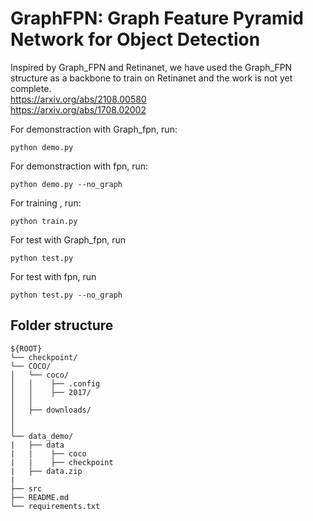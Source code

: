 # GraphFPN: Graph Feature Pyramid Network for Object Detection
Inspired by Graph_FPN and Retinanet, we have used the Graph_FPN structure as a backbone to train on Retinanet and the work is not yet complete.  
https://arxiv.org/abs/2108.00580   
https://arxiv.org/abs/1708.02002

For demonstraction with Graph_fpn, run:
~~~
python demo.py
~~~

For demonstraction with fpn, run:
~~~
python demo.py --no_graph
~~~

For training , run:
~~~
python train.py
~~~

For test with Graph_fpn, run
~~~
python test.py
~~~

For test with fpn, run
~~~
python test.py --no_graph
~~~

## Folder structure

```
${ROOT}
└── checkpoint/
└── COCO/    
│   └── coco/
│   │    ├── .config 
│   │    ├── 2017/
│   │
│   ├── downloads/
│
│
└── data_demo/
|   ├── data
|   |    ├── coco
|   |    ├── checkpoint
|   ├── data.zip
|     
├── src     
├── README.md 
└── requirements.txt
```
